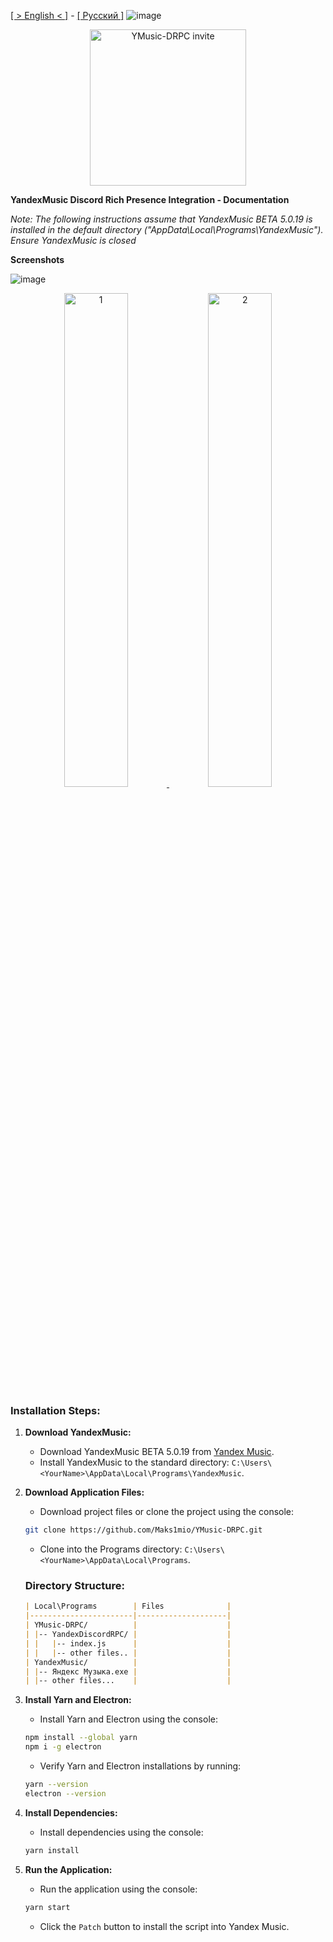 [[ > English < ]](https://github.com/Maks1mio/YMusic-DRPC/blob/patcher/doc/en/readme.md) - [[ Русский ]](https://github.com/Maks1mio/YMusic-DRPC/tree/patcher)
![image](https://github.com/Maks1mio/YMusic-DRPC/assets/44835662/ee18b157-914d-495c-a4a0-7569ad0a2872)

<p align="center">
   <a href="https://discord.gg/qy42uGTzRy">
      <img width="250" alt="YMusic-DRPC invite" src="https://github.com/Maks1mio/YMusic-DRPC/assets/44835662/e4604edc-4bea-4bcc-80e4-49d3ec6bce33">
   </a>
</p>

**YandexMusic Discord Rich Presence Integration - Documentation**

*Note: The following instructions assume that YandexMusic BETA 5.0.19 is installed in the default directory ("AppData\Local\Programs\YandexMusic"). Ensure YandexMusic is closed*

**Screenshots**

![image](https://github.com/Maks1mio/YMusic-DRPC/assets/44835662/433a2d4e-6836-438e-8100-151bf405546f)

<p align="center">
   <a href="https://discord.gg/qy42uGTzRy">
      <img width="45%" alt="1" src="https://github.com/Maks1mio/YMusic-DRPC/assets/44835662/cea9c24e-8249-4f84-8c8b-f7120475e3bb">
      <img width="45%" alt="2" src="https://github.com/Maks1mio/YMusic-DRPC/assets/44835662/f576e409-3378-4bf0-b153-b01a6d5c13c3">
   </a>
</p>

### Installation Steps:

1. **Download YandexMusic:**
   - Download YandexMusic BETA 5.0.19 from [Yandex Music](https://music.yandex.ru/download/?utm_source=music&utm_medium=selfpromo_music&utm_term=branding&utm_campaign=app).
   - Install YandexMusic to the standard directory: `C:\Users\<YourName>\AppData\Local\Programs\YandexMusic`.

2. **Download Application Files:**
   - Download project files or clone the project using the console:
    ```bash
    git clone https://github.com/Maks1mio/YMusic-DRPC.git
    ```
   - Clone into the Programs directory: `C:\Users\<YourName>\AppData\Local\Programs`.

    ### Directory Structure:
    ```markdown
    | Local\Programs        | Files              |
    |-----------------------|--------------------|
    | YMusic-DRPC/          |                    |
    | |-- YandexDiscordRPC/ |                    |
    | |   |-- index.js      |                    |
    | |   |-- other files.. |                    |
    | YandexMusic/          |                    |
    | |-- Яндекс Музыка.exe |                    |
    | |-- other files...    |                    |
    ```  
3. **Install Yarn and Electron:**
   - Install Yarn and Electron using the console:
    ```bash
    npm install --global yarn
    npm i -g electron
    ```
   - Verify Yarn and Electron installations by running:
    ```bash
    yarn --version
    electron --version
    ```
4. **Install Dependencies:**
   - Install dependencies using the console:
    ```bash
    yarn install
    ```
5. **Run the Application:**
    - Run the application using the console:
     ```bash
     yarn start
     ```
    - Click the `Patch` button to install the script into Yandex Music.



